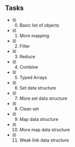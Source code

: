 

## Tasks
* [x] 0. Basic list of objects
* [x] 1. More mapping
* [x] 2. Filter
* [x] 3. Reduce
* [x] 4. Combine
* [x] 5. Typed Arrays
* [x] 6. Set data structure
* [x] 7. More set data structure
* [x] 8. Clean set
* [x] 9. Map data structure
* [x] 10. More map data structure
* [x] 11. Weak link data structure


